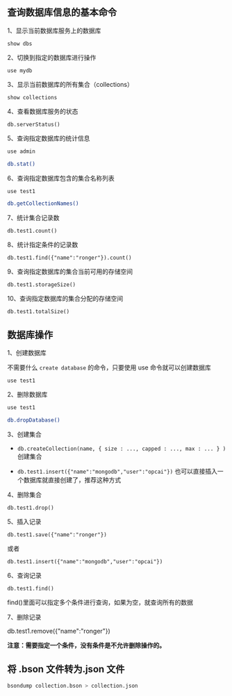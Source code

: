 ## 查询数据库信息的基本命令

1、显示当前数据库服务上的数据库

`show dbs`

2、切换到指定的数据库进行操作

`use mydb`

3、显示当前数据库的所有集合（collections）

`show collections`

4、查看数据库服务的状态

`db.serverStatus()`

5、查询指定数据库的统计信息

```sh
use admin

db.stat()
```

6、查询指定数据库包含的集合名称列表

```sh
use test1

db.getCollectionNames()
```

7、统计集合记录数

`db.test1.count()`

8、统计指定条件的记录数

`db.test1.find({"name":"ronger"}).count()`

9、查询指定数据库的集合当前可用的存储空间

`db.test1.storageSize()`

10、查询指定数据库的集合分配的存储空间

`db.test1.totalSize()`

## 数据库操作

1、创建数据库

不需要什么 `create database` 的命令，只要使用 use 命令就可以创建数据库

`use test1`

2、删除数据库

```sh
use test1

db.dropDatabase()
```

3、创建集合

- `db.createCollection(name, { size : ..., capped : ..., max : ... } )` 创建集合

- `db.test1.insert({"name":"mongodb","user":"opcai"})` 也可以直接插入一个数据库就直接创建了，推荐这种方式

4、删除集合

`db.test1.drop()`

5、插入记录

`db.test1.save({"name":"ronger"})`

或者

`db.test1.insert({"name":"mongodb","user":"opcai"})`

6、查询记录

`db.test1.find()`

find()里面可以指定多个条件进行查询，如果为空，就查询所有的数据

7、删除记录

db.test1.remove({"name":"ronger"})

**注意：需要指定一个条件，没有条件是不允许删除操作的。**

## 将 .bson 文件转为.json 文件

```sh
bsondump collection.bson > collection.json
```
